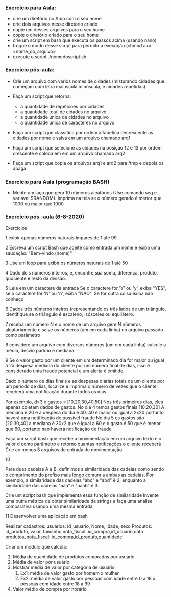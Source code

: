 ### Exercício para Aula:
* crie um diretório no /tmp com o seu nome
* crie dois arquivos nesse diretorio criado
* copie um desses arquivos para o seu home
* copie o diretório criado para o seu home
* crie um script em bash que executa os passos acima (usando nano)
* troque o modo desse script para permitir a execução (chmod a+x <nome_do_arquivo>
* execute o script ./nomedoscript.sh

### Exercício pós-aula:
* Crie um arquivo com vários nomes de cidades (misturando cidades que começam com letra maíuscula minúscula, e cidades repetidas)
* Faça um script que retorna:
  * a quantidade de repeticoes por cidades
  * a quantidade total de cidades no arquivo
  * a quantidade única de cidades no arquivo
  * a quantidade única de caracteres no arquivo

* Faça um script que classifica por ordem alfabetica decrescente as cidades por nome e salva em um arquivo chamado arq1
* Faça um script que selecione as cidades na posição 12 e 13 por ordem crescente e coloca em em um arquivo chamado arq2
* Faça um script que copia os arquivos arq1 e arq2 para /tmp e depois os apaga

### Exercício para Aula (programação BASH)

* Monte um laço que gera 10 números aleatórios (Use comando seq e variavel $RANDOM). Imprima na tela se o número gerado é menor que 1000 ou maior que 1000

### Exercício pós -aula (6-8-2020)

Exercícios

1 exibir apenas números naturais ímpares de 1 até 99.

2 Escreva um script Bash que aceite como entrada um nome e exiba uma saudação: "Bem-vindo (nome)"

3 Use um loop para exibir os números naturais de 1 até 50

4  Dado dois números inteiros, e, encontre sua soma, diferença, produto, quociente e resto da divisão.

5 Leia em um caractere da entrada Se o caractere for 'Y' ou 'y', exiba "YES”, se o caractere for 'N' ou 'n', exiba "NÃO". Se for outra coisa exiba não conheço

6 Dados três números inteiros (representando os três lados de um triângulo, identifique se o triângulo é escaleno, isósceles ou equilátero.

7 receba um número N  e o nome de um arquivo gere N números aleatoriamente e salve os números (um em cada linha) no arquivo passado como parâmetro

8 considere um arquivo com diversos números (um em cada linha) calcule a média,  desvio padrão e mediana


9
Se o valor gasto por um cliente em um determinado dia for maior ou igual à 2x despesa mediana do cliente por um número final de dias, isso é considerado uma fraude potencial e um alerta é emitido.

Dado o número de dias finais e as despesas diárias totais de um cliente por um período de dias, localize e imprima o número de vezes que o cliente receberá uma notificação durante todos os dias.

Por exemplo, d=3  e gastos = [10,20,30,40,50] Nos três primeiros dias, eles apenas coletam dados de gastos. 
No dia 4 temos gastos finais [10,20,30] A mediana é 20 e a despesa do dia é 40. 40 é maior ou igual a 2x20 portanto haverá uma notificação de possível fraude
No dia 5 os gastos são [20,30,40] a mediana é 30x2 que é igual a 60 e o gasto é 50 que é menor que 60, portanto nao haverá notificação de fraude

Faça um script bash que recebe a movimentação em um arquivo texto e o valor d como parâmetro e retorno quantas notificações o cliente receberá
Crie ao menos 3 arquivos de entrada de movimentação

10

Para duas cadeias A e B, definimos a similaridade das cadeias como sendo o comprimento do prefixo mais longo comum a ambas as cadeias. Por exemplo, a similaridade das cadeias "abc" e "abd" é 2, enquanto a similaridade das cadeias "aaa" e "aaab" é 3.

Crie um script bash que implementa essa função de similaridade
Invente uma outra métrica de obter similaridade de strings e faça uma análise comparativa usando uma mesma entrada

11  Desenvolver uma aplicação em bash

Realizar cadastros: 
usuários: id_usuario, Nome, idade, sexo
Produtos: id_produto, valor, tamanho
nota_fiscal: id_compra,id_usuario,data 
produtos_nota_fiscal: id_compra,id_produto,quantidade

Criar um módulo que calcula:
1. Média de quantidade de produtos comprados por usuário
2. Média de valor por usuário
3. Mostrar média de valor por categoria de usuário
    1. Ex1: média de valor gasto por homem x mulher
    2. Ex2: média de valor gasto por pessoas com idade entre 0 a 18 x pessoas com idade entre 18 a 99
4. Valor médio de compra por horário
